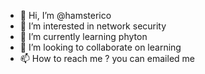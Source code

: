 - 👋 Hi, I’m @hamsterico
- 👀 I’m interested in network security
- 🌱 I’m currently learning phyton
- 💞️ I’m looking to collaborate on learning
- 📫 How to reach me ? you can emailed me

<!---
hamsterico/hamsterico is a ✨ special ✨ repository because its `README.md` (this file) appears on your GitHub profile.
You can click the Preview link to take a look at your changes.
--->
